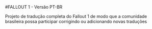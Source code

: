#FALLOUT 1 - Versão PT-BR

Projeto de tradução completa do Fallout 1 de modo que a comunidade brasileira possa participar corrigindo ou adicionando novas traduções
